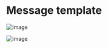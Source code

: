 #  Message template


![image](https://user-images.githubusercontent.com/107784718/198958423-388e99e7-2685-491b-913b-ddcc5c622778.png)

![image](https://user-images.githubusercontent.com/107784718/198958556-3a407eae-6b68-463c-9ff0-d909117b4dcf.png)
